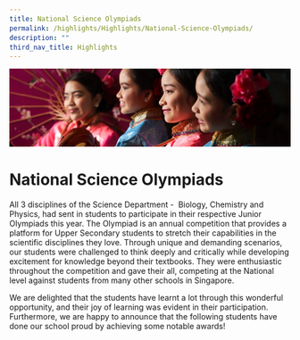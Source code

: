 ```yaml
---
title: National Science Olympiads
permalink: /highlights/Highlights/National-Science-Olympiads/
description: ""
third_nav_title: Highlights
---
```

![](/images/Highlights.jpg)

National Science Olympiads
==========================

All 3 disciplines of the Science Department -  Biology, Chemistry and Physics, had sent in students to participate in their respective Junior Olympiads this year. The Olympiad is an annual competition that provides a platform for Upper Secondary students to stretch their capabilities in the scientific disciplines they love. Through unique and demanding scenarios, our students were challenged to think deeply and critically while developing excitement for knowledge beyond their textbooks. They were enthusiastic throughout the competition and gave their all, competing at the National level against students from many other schools in Singapore.  

  

We are delighted that the students have learnt a lot through this wonderful opportunity, and their joy of learning was evident in their participation. Furthermore, we are happy to announce that the following students have done our school proud by achieving some notable awards!